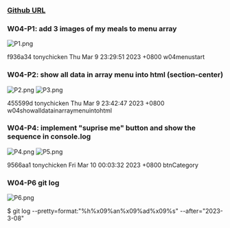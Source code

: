 ### [Github URL](https://github.com/tonychicken/JavaScriptPractice.git)

### W04-P1: add 3 images of my meals to menu array
![P1.png](https://mlybsphqojjqadpysauq.supabase.co/storage/v1/object/public/demo-06/tony_207410506_img/W04-P1.jpg)

f936a34 tonychicken     Thu Mar 9 23:29:51 2023 +0800   w04menustart

### W04-P2: show all data in array menu into html (section-center)

![P2.png](https://mlybsphqojjqadpysauq.supabase.co/storage/v1/object/public/demo-06/tony_207410506_img/W04-P2.jpg)
![P3.png](https://mlybsphqojjqadpysauq.supabase.co/storage/v1/object/public/demo-06/tony_207410506_img/W04-P3.jpg)

455599d tonychicken     Thu Mar 9 23:42:47 2023 +0800   w04showalldatainarraymenuintohtml

### W04-P4: implement "suprise me" button and show the sequence in console.log
![P4.png](https://mlybsphqojjqadpysauq.supabase.co/storage/v1/object/public/demo-06/tony_207410506_img/W04-P4.jpg)
![P5.png](https://mlybsphqojjqadpysauq.supabase.co/storage/v1/object/public/demo-06/tony_207410506_img/W04-P5.jpg)

9566aa1 tonychicken     Fri Mar 10 00:03:32 2023 +0800  btnCategory

### W04-P6 git log
![P6.png](https://mlybsphqojjqadpysauq.supabase.co/storage/v1/object/public/demo-06/tony_207410506_img/W04-P6.jpg)



$ git log --pretty=format:"%h%x09%an%x09%ad%x09%s" --after="2023-3-08"